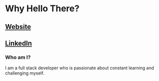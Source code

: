 # Why Hello There?

## [Website](https://www.raymondcasgrain.com/)
## [LinkedIn](https://www.linkedin.com/in/raymondcasgrain/)

### Who am I?
I am a full stack developer who is passionate about constant learning and challenging myself.


<!--
**Raymond2200/Raymond2200** is a ✨ _special_ ✨ repository because its `README.md` (this file) appears on your GitHub profile.

Here are some ideas to get you started:

- 🔭 I’m currently working on ...
- 🌱 I’m currently learning ...
- 👯 I’m looking to collaborate on ...
- 🤔 I’m looking for help with ...
- 💬 Ask me about ...
- 📫 How to reach me: ...
- 😄 Pronouns: ...
- ⚡ Fun fact: ...
-->
